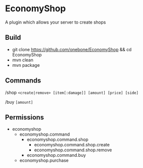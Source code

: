 # EconomyShop
A plugin which allows your server to create shops

## Build
- git clone https://github.com/onebone/EconomyShop && cd EconomyShop
- mvn clean
- mvn package

## Commands
/shop `<create|remove> [item[:damage]] [amount] [price] [side]`

/buy `[amount]`

## Permissions
- economyshop
  - economyshop.command
    - economyshop.command.shop
	  - economyshop.command.shop.create
	  - economyshop.command.shop.remove
	- economyshop.command.buy
  - economyshop.purchase
